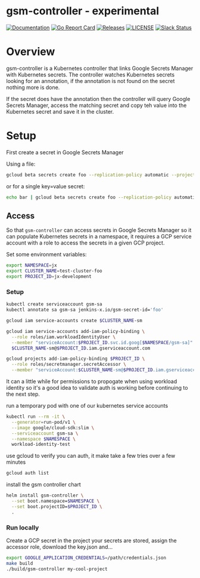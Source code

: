 # gsm-controller - experimental

[![Documentation](https://godoc.org/github.com/jenkins-x-labs/gsm-controller?status.svg)](https://pkg.go.dev/mod/github.com/jenkins-x-labs/gsm-controller)
[![Go Report Card](https://goreportcard.com/badge/github.com/jenkins-x-labs/gsm-controller)](https://goreportcard.com/report/github.com/jenkins-x-labs/gsm-controller)
[![Releases](https://img.shields.io/github/release-pre/jenkins-x-labs/gsm-controller.svg)](https://github.com/jenkins-x-labs/gsm-controller/releases)
[![LICENSE](https://img.shields.io/github/license/jenkins-x-labs/gsm-controller.svg)](https://github.com/jenkins-x-labs/gsm-controller/blob/master/LICENSE)
[![Slack Status](https://img.shields.io/badge/slack-join_chat-white.svg?logo=slack&style=social)](https://slack.k8s.io/)

# Overview

gsm-controller is a Kubernetes controller that links Google Secrets Manager with Kubernetes secrets.  The controller
watches Kubernetes secrets looking for an annotation, if the annotation is not found on the secret nothing more is done.

If the secret does have the annotation then the controller will query Google Secrets Manager, access the matching
secret and copy teh value into the Kubernetes secret and save it in the cluster.

# Setup

First create a secret in Google Secrets Manager

Using a file:
```bash
gcloud beta secrets create foo --replication-policy automatic --project my-cool-project --data-file=-=my_secrets.yaml
```
or for a single key=value secret:
```bash
echo bar | gcloud beta secrets create foo --replication-policy automatic --project my-cool-project --data-file=-
```


## Access

So that `gsm-controller` can access secrets in Google Secrets Manager so it can populate Kubernetes secrets in a namespace, it
requires a GCP service account with a role to access the secrets in a given GCP project.

Set some environment variables:
```bash
export NAMESPACE=jx
export CLUSTER_NAME=test-cluster-foo
export PROJECT_ID=jx-development
```

### Setup
```bash
kubectl create serviceaccount gsm-sa
kubectl annotate sa gsm-sa jenkins-x.io/gsm-secret-id='foo'

gcloud iam service-accounts create $CLUSTER_NAME-sm

gcloud iam service-accounts add-iam-policy-binding \
  --role roles/iam.workloadIdentityUser \
  --member "serviceAccount:$PROJECT_ID.svc.id.goog[$NAMESPACE/gsm-sa]" \
  $CLUSTER_NAME-sm@$PROJECT_ID.iam.gserviceaccount.com

gcloud projects add-iam-policy-binding $PROJECT_ID \
  --role roles/secretmanager.secretAccessor \
  --member "serviceAccount:$CLUSTER_NAME-sm@$PROJECT_ID.iam.gserviceaccount.com"
```

It can a little while for permissions to propogate when using workload identity so it's a good idea to validate auth is working before continuing to the next step.

run a temporary pod with one of our kubernetes service accounts

```bash
kubectl run --rm -it \
  --generator=run-pod/v1 \
  --image google/cloud-sdk:slim \
  --serviceaccount gsm-sa \
  --namespace $NAMESPACE \
  workload-identity-test
```
use gcloud to verify you can auth, it make take a few tries over a few minutes
```bash
gcloud auth list
```

install the gsm controller chart
```bash
helm install gsm-controller \
  --set boot.namespace=$NAMESPACE \
  --set boot.projectID=$PROJECT_ID \
  .
```
### Run locally

Create a GCP secret in the project your secrets are stored, assign the accessor role, download the key.json and...
```bash
export GOOGLE_APPLICATION_CREDENTIALS=/path/credentials.json
make build
./build/gsm-controller my-cool-project
```




